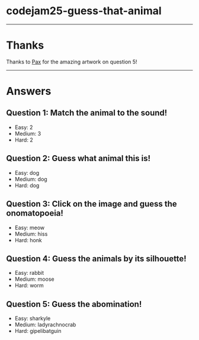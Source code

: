 # codejam25-guess-that-animal


-----
# Thanks
Thanks to [Pax](https://github.com/PaxBritannica) for the amazing artwork on question 5!


-----


# Answers

## Question 1: Match the animal to the sound!
* Easy: 2
* Medium: 3
* Hard: 2

## Question 2: Guess what animal this is!
* Easy: dog
* Medium: dog
* Hard: dog

## Question 3: Click on the image and guess the onomatopoeia!
* Easy: meow
* Medium: hiss
* Hard: honk

## Question 4: Guess the animals by its silhouette!
* Easy: rabbit
* Medium: moose
* Hard: worm

## Question 5: Guess the abomination!
* Easy: sharkyle
* Medium: ladyrachnocrab
* Hard: gipelibatguin
